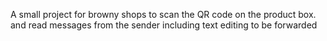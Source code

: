 A small project for browny shops to scan the QR code on the product box. and read messages from the sender including text editing to be forwarded
